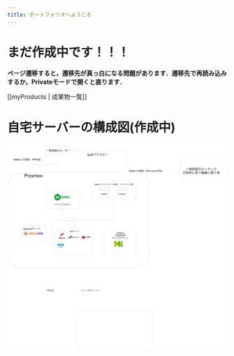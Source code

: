 ```yaml
---
title: ポートフォリオへようこそ
---
```


# まだ作成中です！！！
**ページ遷移すると，遷移先が真っ白になる問題があります．遷移先で再読み込みするか，Privateモードで開くと直ります．**

[[myProducts | 成果物一覧]]

# 自宅サーバーの構成図(作成中)
![自宅サーバーの構成図](https://raw.githubusercontent.com/tauto1127/tauto1127/00fb93962aaf0405df1c2019e73b6a1fbf9f087d/%E8%87%AA%E5%AE%85%E3%82%B5%E3%83%BC%E3%83%90%E3%83%BC%E6%A7%8B%E6%88%90%E5%9B%B3.drawio.svg)

